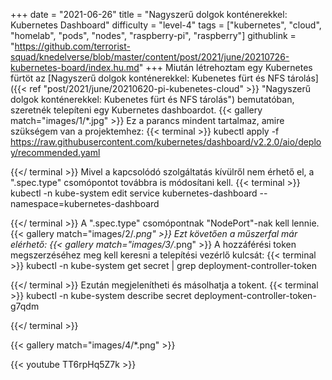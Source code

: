 +++
date = "2021-06-26"
title = "Nagyszerű dolgok konténerekkel: Kubernetes Dashboard"
difficulty = "level-4"
tags = ["kubernetes", "cloud", "homelab", "pods", "nodes", "raspberry-pi", "raspberry"]
githublink = "https://github.com/terrorist-squad/knedelverse/blob/master/content/post/2021/june/20210726-kubernetes-board/index.hu.md"
+++
Miután létrehoztam egy Kubernetes fürtöt az [Nagyszerű dolgok konténerekkel: Kubenetes fürt és NFS tárolás]({{< ref "post/2021/june/20210620-pi-kubenetes-cloud" >}} "Nagyszerű dolgok konténerekkel: Kubenetes fürt és NFS tárolás") bemutatóban, szeretnék telepíteni egy Kubernetes dashboardot.
{{< gallery match="images/1/*.jpg" >}}
Ez a parancs mindent tartalmaz, amire szükségem van a projektemhez:
{{< terminal >}}
kubectl apply -f https://raw.githubusercontent.com/kubernetes/dashboard/v2.2.0/aio/deploy/recommended.yaml

{{</ terminal >}}
Mivel a kapcsolódó szolgáltatás kívülről nem érhető el, a ".spec.type" csomópontot továbbra is módosítani kell.
{{< terminal >}}
kubectl -n kube-system edit service kubernetes-dashboard --namespace=kubernetes-dashboard

{{</ terminal >}}
A ".spec.type" csomópontnak "NodePort"-nak kell lennie.
{{< gallery match="images/2/*.png" >}}
Ezt követően a műszerfal már elérhető:
{{< gallery match="images/3/*.png" >}}
A hozzáférési token megszerzéséhez meg kell keresni a telepítési vezérlő kulcsát:
{{< terminal >}}
kubectl -n kube-system get secret | grep deployment-controller-token

{{</ terminal >}}
Ezután megjelenítheti és másolhatja a tokent.
{{< terminal >}}
kubectl -n kube-system describe secret deployment-controller-token-g7qdm

{{</ terminal >}}

{{< gallery match="images/4/*.png" >}}

{{< youtube TT6rpHq5Z7k  >}}
